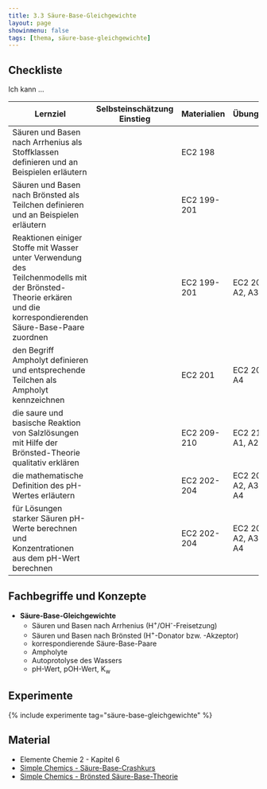 ```yaml
---
title: 3.3 Säure-Base-Gleichgewichte
layout: page
showinmenu: false
tags: [thema, säure-base-gleichgewichte]
---
```


## Checkliste

Ich kann ...

| Lernziel | Selbsteinschätzung <br />Einstieg | Materialien | Übungen | Selbsteinschätzung <br />Ausstieg |
| ---   | ---      | ---         | ---     | ---      |
| Säuren und Basen nach Arrhenius als Stoffklassen definieren und an Beispielen erläutern | | EC2 198 | | |
| Säuren und Basen nach Brönsted als Teilchen definieren und an Beispielen erläutern | | EC2 199-201 | | |
| Reaktionen einiger Stoffe mit Wasser unter Verwendung des Teilchenmodells mit der Brönsted-Theorie erkären und die korrespondierenden Säure-Base-Paare zuordnen | | EC2 199-201 | EC2 200 A2, A3 | |
| den Begriff Ampholyt definieren und entsprechende Teilchen als Ampholyt kennzeichnen | | EC2 201 | EC2 200 A4 | |
| die saure und basische Reaktion von Salzlösungen mit Hilfe der Brönsted-Theorie qualitativ erklären | | EC2 209-210 | EC2 211 A1, A2 | |
| die mathematische Definition des pH-Wertes erläutern | | EC2 202-204 | EC2 204 A2, A3, A4 | |
| für Lösungen starker Säuren pH-Werte berechnen und Konzentrationen aus dem pH-Wert berechnen | | EC2 202-204 | EC2 204 A2, A3, A4 | |

## Fachbegriffe und Konzepte

- **Säure-Base-Gleichgewichte**
	- Säuren und Basen nach Arrhenius (H<sup>+</sup>/OH<sup>-</sup>-Freisetzung)
	- Säuren und Basen nach Brönsted (H<sup>+</sup>-Donator bzw. -Akzeptor)
	- korrespondierende Säure-Base-Paare
	- Ampholyte
	- Autoprotolyse des Wassers
	- pH-Wert, pOH-Wert, K<sub>w</sub>

## Experimente

{% include experimente tag="säure-base-gleichgewichte" %}

## Material

- Elemente Chemie 2 - Kapitel 6
- [Simple Chemics - Säure-Base-Crashkurs](https://www.youtube.com/watch?v=8FwB735ePV8)
- [Simple Chemics - Brönsted Säure-Base-Theorie](https://www.youtube.com/watch?v=--y5LNJiAlo)


